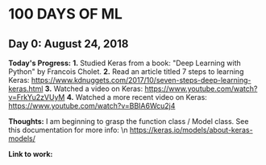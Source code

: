 # 100 DAYS OF ML

## Day 0: August 24, 2018
**Today's Progress:**
**1.** Studied Keras from a book: "Deep Learning with Python" by Francois Cholet. 
**2.** Read an article titled 7 steps to learning Keras: https://www.kdnuggets.com/2017/10/seven-steps-deep-learning-keras.html
**3.** Watched a video on Keras: https://www.youtube.com/watch?v=FrkYu2zVUyM 
**4.** Watched a more recent video on Keras: https://www.youtube.com/watch?v=BBIA6Wcu2j4


**Thoughts:**
I am beginning to grasp the function class / Model class. See this documentation for more info: \n
https://keras.io/models/about-keras-models/

**Link to work:**
